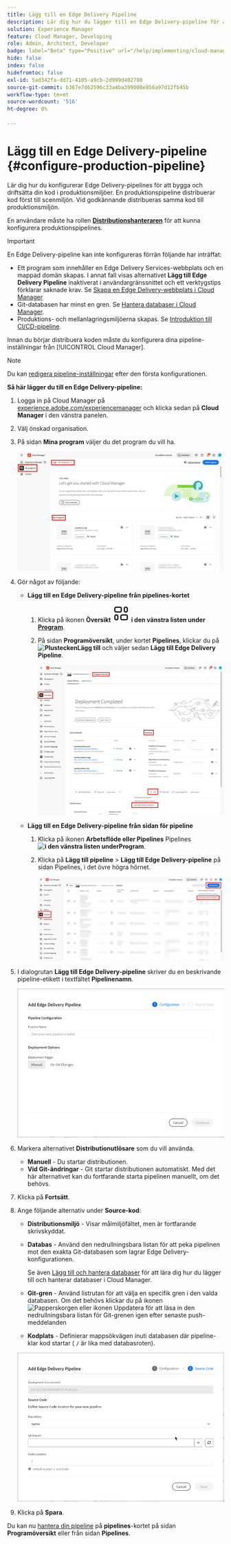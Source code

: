 ```yaml
---
title: Lägg till en Edge Delivery Pipeline
description: Lär dig hur du lägger till en Edge Delivery-pipeline för att bygga och driftsätta din kod i produktionsmiljöer.
solution: Experience Manager
feature: Cloud Manager, Developing
role: Admin, Architect, Developer
badge: label="Beta" type="Positive" url="/help/implementing/cloud-manager/release-notes/current.md#gitlab-bitbucket"
hide: false
index: false
hidefromtoc: false
exl-id: 5ad342fa-dd71-4105-a9cb-2d999d402780
source-git-commit: b367e7d62596c33a4ba399008e856a97d12fb45b
workflow-type: tm+mt
source-wordcount: '516'
ht-degree: 0%

---
```


# Lägg till en Edge Delivery-pipeline {#configure-production-pipeline}

Lär dig hur du konfigurerar Edge Delivery-pipelines för att bygga och driftsätta din kod i produktionsmiljöer. En produktionspipeline distribuerar kod först till scenmiljön. Vid godkännande distribueras samma kod till produktionsmiljön.

En användare måste ha rollen **[Distributionshanteraren](/help/onboarding/cloud-manager-introduction.md#role-based-permissions)** för att kunna konfigurera produktionspipelines.

>[!IMPORTANT]
>
>En Edge Delivery-pipeline kan inte konfigureras förrän följande har inträffat:
>
>* Ett program som innehåller en Edge Delivery Services-webbplats och en mappad domän skapas. I annat fall visas alternativet **Lägg till Edge Delivery Pipeline** inaktiverat i användargränssnittet och ett verktygstips förklarar saknade krav. Se [Skapa en Edge Delivery-webbplats i Cloud Manager](/help/implementing/cloud-manager/edge-delivery/create-edge-delivery-site.md)
>* Git-databasen har minst en gren. Se [Hantera databaser i Cloud Manager](/help/implementing/cloud-manager/managing-code/managing-repositories.md).
>* Produktions- och mellanlagringsmiljöerna skapas. Se [Introduktion till CI/CD-pipeline](/help/implementing/cloud-manager/configuring-pipelines/introduction-ci-cd-pipelines.md).

<!-- CMGR‑69680 -->


Innan du börjar distribuera koden måste du konfigurera dina pipeline-inställningar från [!UICONTROL Cloud Manager].

>[!NOTE]
>
>Du kan [redigera pipeline-inställningar](managing-pipelines.md) efter den första konfigurationen.

**Så här lägger du till en Edge Delivery-pipeline:**

1. Logga in på Cloud Manager på [experience.adobe.com/experiencemanager](https://my.cloudmanager.adobe.com/) och klicka sedan på **Cloud Manager** i den vänstra panelen.

1. Välj önskad organisation.

1. På sidan **Mina program** väljer du det program du vill ha.

   ![Sidan Mina program i Cloud Manager](/help/implementing/cloud-manager/configuring-pipelines/assets/my-programs.png)

1. Gör något av följande:

   * **Lägg till en Edge Delivery-pipeline från pipelines-kortet**

      1. Klicka på ikonen **Översikt** **![Översikt](/help/implementing/cloud-manager/configuring-pipelines/assets/overview.svg) i den vänstra listen under [Program](/help/implementing/cloud-manager/navigation.md#my-programs)**.
      1. På sidan **Programöversikt**, under kortet **Pipelines**, klickar du på **![Plustecken](https://spectrum.adobe.com/static/icons/workflow_18/Smock_Add_18_N.svg)Lägg till** och väljer sedan **Lägg till Edge Delivery Pipeline**.

         ![Rörledningskortet på sidan Programöversikt](/help/implementing/cloud-manager/configuring-pipelines/assets/pipelinescard-add-ed-pipeline.png)

   * **Lägg till en Edge Delivery-pipeline från sidan för pipeline**

      1. Klicka på ikonen **Arbetsflöde eller Pipelines** Pipelines **![i den vänstra listen under ](https://spectrum.adobe.com/static/icons/workflow_18/Smock_Workflow_18_N.svg)Program**.
      1. Klicka på **Lägg till pipeline** > **Lägg till Edge Delivery-pipeline** på sidan Pipelines, i det övre högra hörnet.

         ![Sidan Pipelines med knappen Lägg till pipeline](/help/implementing/cloud-manager/configuring-pipelines/assets/pipelinespage-add-ed-pipeline.png)

1. I dialogrutan **Lägg till Edge Delivery-pipeline** skriver du en beskrivande pipeline-etikett i textfältet **Pipelinenamn**.

   ![Dialogrutan Lägg till Edge Delivery-pipeline](/help/implementing/cloud-manager/configuring-pipelines/assets/add-edge-delivery-pipeline-configuration.png)

1. Markera alternativet **Distributionutlösare** som du vill använda.

   * **Manuell** - Du startar distributionen.
   * **Vid Git-ändringar** - Git startar distributionen automatiskt. Med det här alternativet kan du fortfarande starta pipelinen manuellt, om det behövs.

1. Klicka på **Fortsätt**.

1. Ange följande alternativ under **Source-kod**:

   * **Distributionsmiljö** - Visar målmiljöfältet, men är fortfarande skrivskyddat.

   * **Databas** - Använd den nedrullningsbara listan för att peka pipelinen mot den exakta Git-databasen som lagrar Edge Delivery-konfigurationen.

     Se även [Lägg till och hantera databaser](/help/implementing/cloud-manager/managing-code/managing-repositories.md) för att lära dig hur du lägger till och hanterar databaser i Cloud Manager.

   * **Git-gren** - Använd listrutan för att välja en specifik gren i den valda databasen. Om det behövs klickar du på ikonen ![Papperskorgen eller ikonen Uppdatera](https://spectrum.adobe.com/static/icons/workflow_18/Smock_Refresh_18_N.svg) för att läsa in den nedrullningsbara listan för Git-grenen igen efter senaste push-meddelanden
   * **Kodplats** - Definierar mappsökvägen inuti databasen där pipeline-klar kod startar ( `/` är lika med databasroten).

   ![Konfigurera pipeline](/help/implementing/cloud-manager/configuring-pipelines/assets/add-edge-delivery-pipeline-sourcecode.png)

1. Klicka på **Spara**.

Du kan nu [hantera din pipeline](managing-pipelines.md) på **pipelines**-kortet på sidan **Programöversikt** eller från sidan **Pipelines**.

